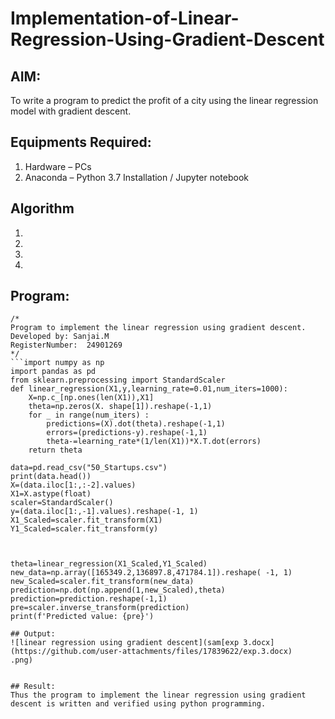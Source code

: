 # Implementation-of-Linear-Regression-Using-Gradient-Descent

## AIM:
To write a program to predict the profit of a city using the linear regression model with gradient descent.

## Equipments Required:
1. Hardware – PCs
2. Anaconda – Python 3.7 Installation / Jupyter notebook

## Algorithm
1. 
2. 
3. 
4. 

## Program:
```
/*
Program to implement the linear regression using gradient descent.
Developed by: Sanjai.M
RegisterNumber:  24901269
*/
```import numpy as np 
import pandas as pd 
from sklearn.preprocessing import StandardScaler 
def linear_regression(X1,y,learning_rate=0.01,num_iters=1000):
    X=np.c_[np.ones(len(X1)),X1]
    theta=np.zeros(X. shape[1]).reshape(-1,1) 
    for _ in range(num_iters) :
        predictions=(X).dot(theta).reshape(-1,1) 
        errors=(predictions-y).reshape(-1,1)
        theta-=learning_rate*(1/len(X1))*X.T.dot(errors) 
    return theta
    
data=pd.read_csv("50_Startups.csv")
print(data.head())
X=(data.iloc[1:,:-2].values)
X1=X.astype(float) 
scaler=StandardScaler()
y=(data.iloc[1:,-1].values).reshape(-1, 1)
X1_Scaled=scaler.fit_transform(X1) 
Y1_Scaled=scaler.fit_transform(y)



theta=linear_regression(X1_Scaled,Y1_Scaled) 
new_data=np.array([165349.2,136897.8,471784.1]).reshape( -1, 1) 
new_Scaled=scaler.fit_transform(new_data) 
prediction=np.dot(np.append(1,new_Scaled),theta)
prediction=prediction.reshape(-1,1)
pre=scaler.inverse_transform(prediction) 
print(f'Predicted value: {pre}')

## Output:
![linear regression using gradient descent](sam[exp 3.docx](https://github.com/user-attachments/files/17839622/exp.3.docx)
.png)


## Result:
Thus the program to implement the linear regression using gradient descent is written and verified using python programming.

